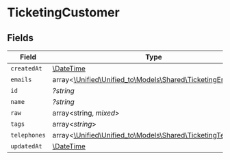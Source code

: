 # TicketingCustomer


## Fields

| Field                                                                                                    | Type                                                                                                     | Required                                                                                                 | Description                                                                                              |
| -------------------------------------------------------------------------------------------------------- | -------------------------------------------------------------------------------------------------------- | -------------------------------------------------------------------------------------------------------- | -------------------------------------------------------------------------------------------------------- |
| `createdAt`                                                                                              | [\DateTime](https://www.php.net/manual/en/class.datetime.php)                                            | :heavy_minus_sign:                                                                                       | N/A                                                                                                      |
| `emails`                                                                                                 | array<[\Unified\Unified_to\Models\Shared\TicketingEmail](../../Models/Shared/TicketingEmail.md)>         | :heavy_minus_sign:                                                                                       | N/A                                                                                                      |
| `id`                                                                                                     | *?string*                                                                                                | :heavy_minus_sign:                                                                                       | N/A                                                                                                      |
| `name`                                                                                                   | *?string*                                                                                                | :heavy_minus_sign:                                                                                       | N/A                                                                                                      |
| `raw`                                                                                                    | array<string, *mixed*>                                                                                   | :heavy_minus_sign:                                                                                       | N/A                                                                                                      |
| `tags`                                                                                                   | array<*string*>                                                                                          | :heavy_minus_sign:                                                                                       | N/A                                                                                                      |
| `telephones`                                                                                             | array<[\Unified\Unified_to\Models\Shared\TicketingTelephone](../../Models/Shared/TicketingTelephone.md)> | :heavy_minus_sign:                                                                                       | N/A                                                                                                      |
| `updatedAt`                                                                                              | [\DateTime](https://www.php.net/manual/en/class.datetime.php)                                            | :heavy_minus_sign:                                                                                       | N/A                                                                                                      |